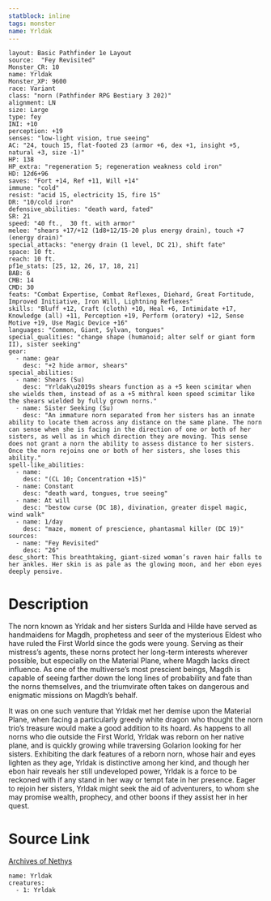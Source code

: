 ```yaml
---
statblock: inline
tags: monster
name: Yrldak
---
```

```statblock
layout: Basic Pathfinder 1e Layout
source:  "Fey Revisited"
Monster_CR: 10
name: Yrldak
Monster_XP: 9600
race: Variant
class: "norn (Pathfinder RPG Bestiary 3 202)"
alignment: LN
size: Large
type: fey
INI: +10
perception: +19
senses: "low-light vision, true seeing"
AC: "24, touch 15, flat-footed 23 (armor +6, dex +1, insight +5, natural +3, size -1)"
HP: 138
HP_extra: "regeneration 5; regeneration weakness cold iron"
HD: 12d6+96
saves: "Fort +14, Ref +11, Will +14"
immune: "cold"
resist: "acid 15, electricity 15, fire 15"
DR: "10/cold iron"
defensive_abilities: "death ward, fated"
SR: 21
speed: "40 ft.,  30 ft. with armor"
melee: "shears +17/+12 (1d8+12/15-20 plus energy drain), touch +7 (energy drain)"
special_attacks: "energy drain (1 level, DC 21), shift fate"
space: 10 ft.
reach: 10 ft.
pf1e_stats: [25, 12, 26, 17, 18, 21]
BAB: 6
CMB: 14
CMD: 30
feats: "Combat Expertise, Combat Reflexes, Diehard, Great Fortitude, Improved Initiative, Iron Will, Lightning Reflexes"
skills: "Bluff +12, Craft (cloth) +10, Heal +6, Intimidate +17, Knowledge (all) +11, Perception +19, Perform (oratory) +12, Sense Motive +19, Use Magic Device +16"
languages: "Common, Giant, Sylvan, tongues"
special_qualities: "change shape (humanoid; alter self or giant form II), sister seeking"
gear:
  - name: gear
    desc: "+2 hide armor, shears"
special_abilities:
  - name: Shears (Su)
    desc: "Yrldak\u2019s shears function as a +5 keen scimitar when she wields them, instead of as a +5 mithral keen speed scimitar like the shears wielded by fully grown norns."
  - name: Sister Seeking (Su)
    desc: "An immature norn separated from her sisters has an innate ability to locate them across any distance on the same plane. The norn can sense when she is facing in the direction of one or both of her sisters, as well as in which direction they are moving. This sense does not grant a norn the ability to assess distance to her sisters. Once the norn rejoins one or both of her sisters, she loses this ability."
spell-like_abilities:
  - name:
    desc: "(CL 10; Concentration +15)"
  - name: Constant
    desc: "death ward, tongues, true seeing"
  - name: At will
    desc: "bestow curse (DC 18), divination, greater dispel magic, wind walk"
  - name: 1/day
    desc: "maze, moment of prescience, phantasmal killer (DC 19)"
sources:
  - name: "Fey Revisited"
    desc: "26"
desc_short: This breathtaking, giant-sized woman’s raven hair falls to her ankles. Her skin is as pale as the glowing moon, and her ebon eyes deeply pensive. 
```
# Description
The norn known as Yrldak and her sisters Surlda and Hilde have served as handmaidens for Magdh, prophetess and seer of the mysterious Eldest who have ruled the First World since the gods were young. Serving as their mistress’s agents, these norns protect her long-term interests wherever possible, but especially on the Material Plane, where Magdh lacks direct influence. As one of the multiverse’s most prescient beings, Magdh is capable of seeing farther down the long lines of probability and fate than the norns themselves, and the triumvirate often takes on dangerous and enigmatic missions on Magdh’s behalf. 

It was on one such venture that Yrldak met her demise upon the Material Plane, when facing a particularly greedy white dragon who thought the norn trio’s treasure would make a good addition to its hoard. As happens to all norns who die outside the First World, Yrldak was reborn on her native plane, and is quickly growing while traversing Golarion looking for her sisters. Exhibiting the dark features of a reborn norn, whose hair and eyes lighten as they age, Yrldak is distinctive among her kind, and though her ebon hair reveals her still undeveloped power, Yrldak is a force to be reckoned with if any stand in her way or tempt fate in her presence. Eager to rejoin her sisters, Yrldak might seek the aid of adventurers, to whom she may promise wealth, prophecy, and other boons if they assist her in her quest.
# Source Link
[Archives of Nethys](https://aonprd.com/MonsterDisplay.aspx?ItemName=Yrldak)
```encounter-table
name: Yrldak
creatures:
  - 1: Yrldak
```
